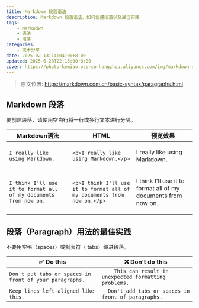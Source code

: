 ```yaml
---
title: Markdowm 段落语法
description: Markdown 段落语法，如何创建段落以及最佳实践
tags:
    - Markodwn
    - 语法
    - 段落
categories:
    - 技术分享
date: 2025-02-13T14:04:00+8:00
updated: 2025-6-28T22:15:00+8:00
cover: https://photo-kemiao.oss-cn-hangzhou.aliyuncs.com/img/markdown-duanluo.webp-ys
---
```


> 原文位置: https://markdown.com.cn/basic-syntax/paragraphs.html

## Markdown 段落
要创建段落，请使用空白行将一行或多行文本进行分隔。

|Markdown语法|HTML|预览效果|
|---|---|---|
|`I really like using Markdown.`|`<p>I really like using Markdown.</p>`|<p>I really like using Markdown.</p>|
|`I think I'll use it to format all of my documents from now on.`|`<p>I think I'll use it to format all of my documents from now on.</p>`|<p>I think I'll use it to format all of my documents from now on.</p>|

## 段落（Paragraph）用法的最佳实践
不要用空格（spaces）或制表符（ tabs）缩进段落。

|✅  Do this|❌  Don't do this|
|---|---|
|`Don't put tabs or spaces in front of your paragraphs.`|`    This can result in unexpected formatting problems.`|
|`Keep lines left-aligned like this.`|`  Don't add tabs or spaces in front of paragraphs.`|
